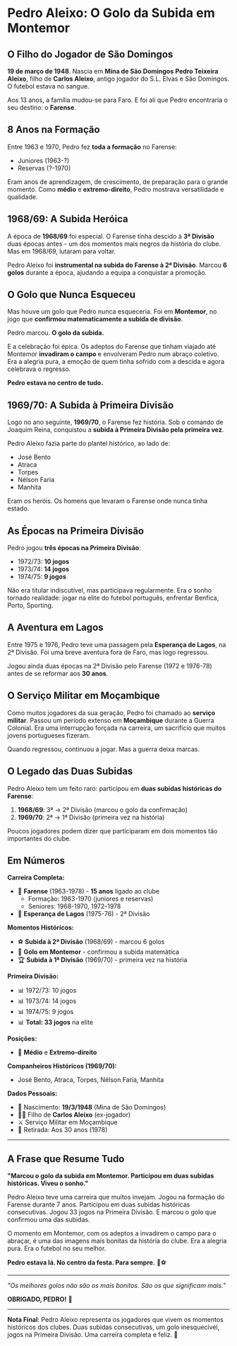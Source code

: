 # Pedro Aleixo: O Golo da Subida em Montemor

## O Filho do Jogador de São Domingos

**19 de março de 1948**. Nascia em **Mina de São Domingos** **Pedro Teixeira Aleixo**, filho de **Carlos Aleixo**, antigo jogador do S.L. Elvas e São Domingos. O futebol estava no sangue.

Aos 13 anos, a família mudou-se para Faro. E foi ali que Pedro encontraria o seu destino: o **Farense**.

## 8 Anos na Formação

Entre 1963 e 1970, Pedro fez **toda a formação** no Farense:
- Juniores (1963-?)
- Reservas (?-1970)

Eram anos de aprendizagem, de crescimento, de preparação para o grande momento. Como **médio** e **extremo-direito**, Pedro mostrava versatilidade e qualidade.

## 1968/69: A Subida Heróica

A época de **1968/69** foi especial. O Farense tinha descido à **3ª Divisão** duas épocas antes - um dos momentos mais negros da história do clube. Mas em 1968/69, lutaram para voltar.

Pedro Aleixo foi **instrumental na subida do Farense à 2ª Divisão**. Marcou **6 golos** durante a época, ajudando a equipa a conquistar a promoção.

## O Golo que Nunca Esqueceu

Mas houve um golo que Pedro nunca esqueceria. Foi em **Montemor**, no jogo que **confirmou matematicamente a subida de divisão**.

Pedro marcou. **O golo da subida.**

E a celebração foi épica. Os adeptos do Farense que tinham viajado até Montemor **invadiram o campo** e envolveram Pedro num abraço coletivo. Era a alegria pura, a emoção de quem tinha sofrido com a descida e agora celebrava o regresso.

**Pedro estava no centro de tudo.**

## 1969/70: A Subida à Primeira Divisão

Logo no ano seguinte, **1969/70**, o Farense fez história. Sob o comando de Joaquim Reina, conquistou a **subida à Primeira Divisão pela primeira vez**.

Pedro Aleixo fazia parte do plantel histórico, ao lado de:
- José Bento
- Atraca
- Torpes
- Nélson Faria
- Manhita

Eram os heróis. Os homens que levaram o Farense onde nunca tinha estado.

## As Épocas na Primeira Divisão

Pedro jogou **três épocas na Primeira Divisão**:
- 1972/73: **10 jogos**
- 1973/74: **14 jogos**
- 1974/75: **9 jogos**

Não era titular indiscutível, mas participava regularmente. Era o sonho tornado realidade: jogar na elite do futebol português, enfrentar Benfica, Porto, Sporting.

## A Aventura em Lagos

Entre 1975 e 1976, Pedro teve uma passagem pela **Esperança de Lagos**, na 2ª Divisão. Foi uma breve aventura fora de Faro, mas logo regressou.

Jogou ainda duas épocas na 2ª Divisão pelo Farense (1972 e 1976-78) antes de se reformar aos **30 anos**.

## O Serviço Militar em Moçambique

Como muitos jogadores da sua geração, Pedro foi chamado ao **serviço militar**. Passou um período extenso em **Moçambique** durante a Guerra Colonial. Era uma interrupção forçada na carreira, um sacrifício que muitos jovens portugueses fizeram.

Quando regressou, continuou a jogar. Mas a guerra deixa marcas.

## O Legado das Duas Subidas

Pedro Aleixo tem um feito raro: participou em **duas subidas históricas do Farense**:
1. **1968/69**: 3ª → 2ª Divisão (marcou o golo da confirmação)
2. **1969/70**: 2ª → 1ª Divisão (primeira vez na história)

Poucos jogadores podem dizer que participaram em dois momentos tão importantes do clube.

## Em Números

**Carreira Completa:**
- 🎽 **Farense** (1963-1978) - **15 anos** ligado ao clube
  - Formação: 1963-1970 (juniores e reservas)
  - Seniores: 1968-1970, 1972-1978
- 🎽 **Esperança de Lagos** (1975-76) - 2ª Divisão

**Momentos Históricos:**
- ⚽ **Subida à 2ª Divisão** (1968/69) - marcou 6 golos
- 🎯 **Golo em Montemor** - confirmou a subida matemática
- 🏆 **Subida à 1ª Divisão** (1969/70) - primeira vez na história

**Primeira Divisão:**
- 📊 1972/73: 10 jogos
- 📊 1973/74: 14 jogos
- 📊 1974/75: 9 jogos
- 📊 **Total: 33 jogos** na elite

**Posições:**
- 🎯 **Médio** e **Extremo-direito**

**Companheiros Históricos (1969/70):**
- José Bento, Atraca, Torpes, Nélson Faria, Manhita

**Dados Pessoais:**
- 📅 Nascimento: **19/3/1948** (Mina de São Domingos)
- 👨‍👦 Filho de **Carlos Aleixo** (ex-jogador)
- ⚔️ Serviço Militar em Moçambique
- 🎂 Retirada: Aos 30 anos (1978)

---

## A Frase que Resume Tudo

**"Marcou o golo da subida em Montemor. Participou em duas subidas históricas. Viveu o sonho."**

Pedro Aleixo teve uma carreira que muitos invejam. Jogou na formação do Farense durante 7 anos. Participou em duas subidas históricas consecutivas. Jogou 33 jogos na Primeira Divisão. E marcou o golo que confirmou uma das subidas.

O momento em Montemor, com os adeptos a invadirem o campo para o abraçar, é uma das imagens mais bonitas da história do clube. Era a alegria pura. Era o futebol no seu melhor.

**Pedro estava lá. No centro da festa. Para sempre.** 🦁⚽

---

*"Os melhores golos não são os mais bonitos. São os que significam mais."*

**OBRIGADO, PEDRO!** 🙏

---

**Nota Final**: Pedro Aleixo representa os jogadores que vivem os momentos históricos dos clubes. Duas subidas consecutivas, um golo inesquecível, jogos na Primeira Divisão. Uma carreira completa e feliz. 🦁
